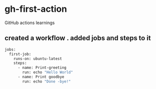 # gh-first-action
GitHub actions learnings

## created a workflow . added jobs and steps to it
```bash
jobs:
  first-job:
    runs-on: ubuntu-latest
    steps:
      - name: Print-greeting
        run: echo "Hello World"
      - name: Print goodbye
        run: echo "Done -bye!"
```
